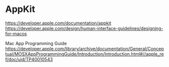 # AppKit

https://developer.apple.com/documentation/appkit
https://developer.apple.com/design/human-interface-guidelines/designing-for-macos

Mac App Programming Guide
https://developer.apple.com/library/archive/documentation/General/Conceptual/MOSXAppProgrammingGuide/Introduction/Introduction.html#//apple_ref/doc/uid/TP40010543
